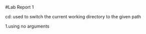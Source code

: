 #Lab Report 1        

cd: used to switch the current working directory to the given path

1.using no arguments
